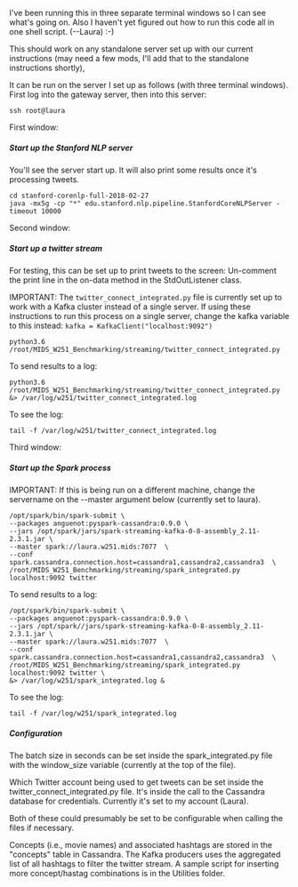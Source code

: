 I've been running this in three separate terminal windows so I can see what's going on. Also I haven't yet figured out how to run this code all in one shell script.  (--Laura) :-)

This should work on any standalone server set up with our current instructions (may need a few mods, I'll add that to the standalone instructions shortly),

It can be run on the server I set up as follows (with three terminal windows).  First log into the gateway server, then into this server:
```
ssh root@laura
```

First window:
##### Start up the Stanford NLP server
You'll see the server start up.  It will also print some results once it's processing tweets.
```
cd stanford-corenlp-full-2018-02-27
java -mx5g -cp "*" edu.stanford.nlp.pipeline.StanfordCoreNLPServer -timeout 10000
```

Second window:
##### Start up a twitter stream
For testing, this can be set up to print tweets to the screen: Un-comment the print line in the on-data method in the StdOutListener class.  

IMPORTANT:  The `twitter_connect_integrated.py` file is currently set up to work with a Kafka cluster instead of a single server.  If using these instructions to run this process on a single server, change the kafka variable to this instead: `kafka = KafkaClient("localhost:9092")`
```
python3.6 /root/MIDS_W251_Benchmarking/streaming/twitter_connect_integrated.py
```
To send results to a log:
```
python3.6 /root/MIDS_W251_Benchmarking/streaming/twitter_connect_integrated.py &> /var/log/w251/twitter_connect_integrated.log
```
To see the log:
```
tail -f /var/log/w251/twitter_connect_integrated.log
```

Third window:
##### Start up the Spark process
IMPORTANT:  If this is being run on a different machine, change the servername on the --master argument below (currently set to laura).  
```
/opt/spark/bin/spark-submit \
--packages anguenot:pyspark-cassandra:0.9.0 \
--jars /opt/spark/jars/spark-streaming-kafka-0-8-assembly_2.11-2.3.1.jar \
--master spark://laura.w251.mids:7077  \
--conf spark.cassandra.connection.host=cassandra1,cassandra2,cassandra3  \
/root/MIDS_W251_Benchmarking/streaming/spark_integrated.py localhost:9092 twitter
```
To send results to a log:
```
/opt/spark/bin/spark-submit \
--packages anguenot:pyspark-cassandra:0.9.0 \
--jars /opt/spark//jars/spark-streaming-kafka-0-8-assembly_2.11-2.3.1.jar \
--master spark://laura.w251.mids:7077  \
--conf spark.cassandra.connection.host=cassandra1,cassandra2,cassandra3  \
/root/MIDS_W251_Benchmarking/streaming/spark_integrated.py localhost:9092 twitter \
&> /var/log/w251/spark_integrated.log &
```
To see the log:
```
tail -f /var/log/w251/spark_integrated.log
```

##### Configuration
The batch size in seconds can be set inside the spark_integrated.py file with the window_size variable (currently at the top of the file).  

Which Twitter account being used to get tweets can be set inside the twitter_connect_integrated.py file. It's inside the call to the Cassandra database for credentials.  Currently it's set to my account (Laura).

Both of these could presumably be set to be configurable when calling the files if necessary.

Concepts (i.e., movie names) and associated hashtags are stored in the "concepts" table in Cassandra. The Kafka producers uses the aggregated list of all hashtags to filter the twitter stream. A sample script for inserting more concept/hastag combinations is in the Utilities folder.
